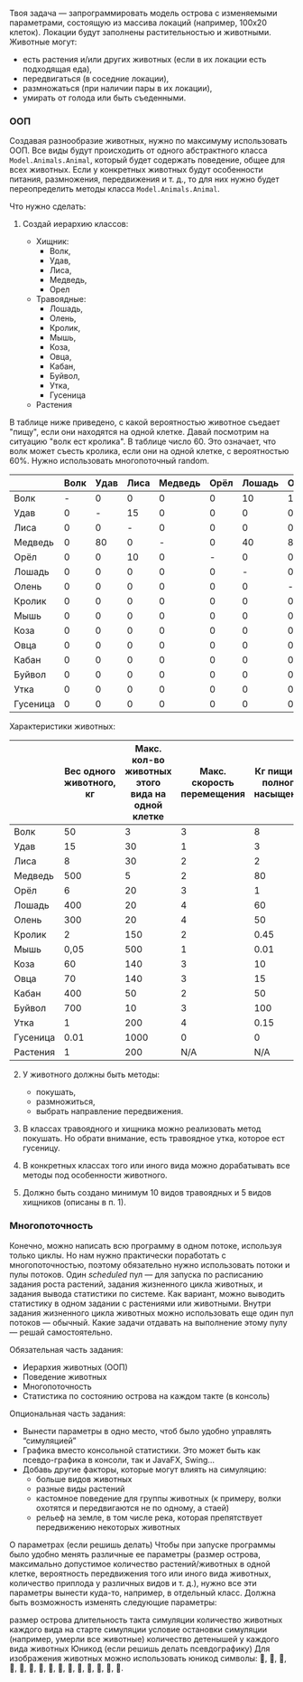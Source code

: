 Твоя задача — запрограммировать модель острова с изменяемыми параметрами, состоящую из массива локаций (например, 100х20
клеток). Локации будут заполнены растительностью и животными. Животные могут:

* есть растения и/или других животных (если в их локации есть подходящая еда),
* передвигаться (в соседние локации),
* размножаться (при наличии пары в их локации),
* умирать от голода или быть съеденными.

### ООП

Создавая разнообразие животных, нужно по максимуму использовать ООП. Все виды будут происходить от одного абстрактного
класса `Model.Animals.Animal`, который будет содержать поведение, общее для всех животных. Если у конкретных животных будут
особенности питания, размножения, передвижения и т. д., то для них нужно будет переопределить методы класса `Model.Animals.Animal`.

Что нужно сделать:

1. Создай иерархию классов:

    * Хищник:
        * Волк,
        * Удав,
        * Лиса,
        * Медведь,
        * Орел
    * Травоядные:
        * Лошадь,
        * Олень,
        * Кролик,
        * Мышь,
        * Коза,
        * Овца,
        * Кабан,
        * Буйвол,
        * Утка,
        * Гусеница
    * Растения

В таблице ниже приведено, с какой вероятностью животное съедает "пищу", если они находятся на одной клетке. Давай
посмотрим на ситуацию "волк ест кролика". В таблице число 60. Это означает, что волк может съесть кролика, если они на
одной клетке, с вероятностью 60%. Нужно использовать многопоточный random.

|          | Волк | Удав | Лиса | Медведь | Орёл | Лошадь | Олень | Кролик | Мышь | Коза | Овца | Кабан | Буйвол | Утка | Гусеница | Растения |
|----------|------|------|------|---------|------|--------|-------|--------|------|------|------|-------|--------|------|----------|----------|
| Волк     | -    | 0    | 0    | 0       | 0    | 10     | 15    | 60     | 80   | 60   | 70   | 15    | 10     | 40   | 0        | 0        |
| Удав     | 0    | -    | 15   | 0       | 0    | 0      | 0     | 20     | 40   | 0    | 0    | 0     | 0      | 10   | 0        | 0        |
| Лиса     | 0    | 0    | -    | 0       | 0    | 0      | 0     | 70     | 90   | 0    | 0    | 0     | 0      | 60   | 40       | 0        |
| Медведь  | 0    | 80   | 0    | -       | 0    | 40     | 80    | 80     | 90   | 70   | 70   | 50    | 20     | 10   | 0        | 0        |
| Орёл     | 0    | 0    | 10   | 0       | -    | 0      | 0     | 90     | 90   | 0    | 0    | 0     | 0      | 80   | 0        | 0        |
| Лошадь   | 0    | 0    | 0    | 0       | 0    | -      | 0     | 0      | 0    | 0    | 0    | 0     | 0      | 0    | 0        | 100      |
| Олень    | 0    | 0    | 0    | 0       | 0    | 0      | -     | 0      | 0    | 0    | 0    | 0     | 0      | 0    | 0        | 100      |
| Кролик   | 0    | 0    | 0    | 0       | 0    | 0      | 0     | -      | 0    | 0    | 0    | 0     | 0      | 0    | 0        | 100      |
| Мышь     | 0    | 0    | 0    | 0       | 0    | 0      | 0     | 0      | -    | 0    | 0    | 0     | 0      | 0    | 90       | 100      |
| Коза     | 0    | 0    | 0    | 0       | 0    | 0      | 0     | 0      | 0    | -    | 0    | 0     | 0      | 0    | 0        | 100      |
| Овца     | 0    | 0    | 0    | 0       | 0    | 0      | 0     | 0      | 0    | 0    | -    | 0     | 0      | 0    | 0        | 100      |
| Кабан    | 0    | 0    | 0    | 0       | 0    | 0      | 0     | 0      | 50   | 0    | 0    | -     | 0      | 0    | 90       | 100      |
| Буйвол   | 0    | 0    | 0    | 0       | 0    | 0      | 0     | 0      | 0    | 0    | 0    | 0     | -      | 0    | 0        | 100      |
| Утка     | 0    | 0    | 0    | 0       | 0    | 0      | 0     | 0      | 0    | 0    | 0    | 0     | 0      | -    | 90       | 100      |
| Гусеница | 0    | 0    | 0    | 0       | 0    | 0      | 0     | 0      | 0    | 0    | 0    | 0     | 0      | 0    | -        | 100      |

Характеристики животных:

|          | Вес одного <br/>животного, кг | Макс. кол-во животных этого вида на одной клетке | Макс. скорость перемещения | Кг пищи до полного насыщения |
|----------|-------------------------------|--------------------------------------------------|----------------------------|------------------------------|
| Волк     | 50                            | 3                                                | 3                          | 8                            |
| Удав     | 15                            | 30                                               | 1                          | 3                            |
| Лиса     | 8                             | 30                                               | 2                          | 2                            |
| Медведь  | 500                           | 5                                                | 2                          | 80                           |
| Орёл     | 6                             | 20                                               | 3                          | 1                            |
| Лошадь   | 400                           | 20                                               | 4                          | 60                           |
| Олень    | 300                           | 20                                               | 4                          | 50                           |
| Кролик   | 2                             | 150                                              | 2                          | 0.45                         |
| Мышь     | 0,05                          | 500                                              | 1                          | 0.01                         |
| Коза     | 60                            | 140                                              | 3                          | 10                           |
| Овца     | 70                            | 140                                              | 3                          | 15                           |
| Кабан    | 400                           | 50                                               | 2                          | 50                           |
| Буйвол   | 700                           | 10                                               | 3                          | 100                          |
| Утка     | 1                             | 200                                              | 4                          | 0.15                         |
| Гусеница | 0.01                          | 1000                                             | 0                          | 0                            |
| Растения | 1                             | 200                                              | N/A                        | N/A                          |


2. У животного должны быть методы:
    * покушать,
    * размножиться,
    * выбрать направление передвижения.

3. В классах травоядного и хищника можно реализовать метод покушать. Но обрати внимание, есть травоядное утка, которое
   ест гусеницу.

4. В конкретных классах того или иного вида можно дорабатывать все методы под особенности животного.

5. Должно быть создано минимум 10 видов травоядных и 5 видов хищников (описаны в п. 1).

### Многопоточность
Конечно, можно написать всю программу в одном потоке, используя только циклы. Но нам нужно практически поработать с
многопоточностью, поэтому обязательно нужно использовать потоки и пулы потоков. Один _scheduled_ пул — для запуска по
расписанию задания роста растений, задания жизненного цикла животных, и задания вывода статистики по системе. Как
вариант, можно выводить статистику в одном задании с растениями или животными. Внутри задания жизненного цикла животных
можно использовать еще один пул потоков — обычный. Какие задачи отдавать на выполнение этому пулу — решай
самостоятельно.

Обязательная часть задания:
* Иерархия животных (ООП)
* Поведение животных
* Многопоточность
* Статистика по состоянию острова на каждом такте (в консоль)

Опциональная часть задания:

* Вынести параметры в одно место, чтоб было удобно управлять “симуляцией”
* Графика вместо консольной статистики. Это может быть как псевдо-графика в консоли, так и JavaFX, Swing…
* Добавь другие факторы, которые могут влиять на симуляцию:
    * больше видов животных
    * разные виды растений
    * кастомное поведение для группы животных (к примеру, волки охотятся и передвигаются не по одному, а стаей)
    * рельеф на земле, в том числе река, которая препятствует передвижению некоторых животных

О параметрах (если решишь делать)
Чтобы при запуске программы было удобно менять различные ее параметры (размер острова, максимально допустимое количество
растений/животных в одной клетке, вероятность передвижения того или иного вида животных, количество приплода у различных
видов и т. д.), нужно все эти параметры вынести куда-то, например, в отдельный класс. Должна быть возможность изменять
следующие параметры:

размер острова
длительность такта симуляции
количество животных каждого вида на старте симуляции
условие остановки симуляции (например, умерли все животные)
количество детенышей у каждого вида животных
Юникод (если решишь делать псевдографику)
Для изображения животных можно использовать юникод символы: 🐃, 🐻, 🐎, 🦌, 🐗, 🐑, 🐐, 🐺, 🐍, 🦊, 🦅, 🐇, 🦆, 🐁, 🐛.